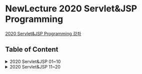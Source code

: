 
# NewLecture 2020 Servlet&JSP Programming

[2020 Servlet&JSP Programming 강좌](https://www.youtube.com/watch?v=drCj2k50j_k&list=PLq8wAnVUcTFVOtENMsujSgtv2TOsMy8zd&index=1)

## Table of Content

<details>
  <summary>2020 Servlet&JSP 01~10</summary>
    <ul>
        <li><a href="https://github.com/Jinuk93/TIL/blob/master/JSP/2020%20Servlet%26JSP%20Programming/docs/01_10_docs/01_%ED%95%99%EC%8A%B5%EC%95%88%EB%82%B4.md">01 학습안내</a></li>
        <li><a href="https://github.com/Jinuk93/TIL/blob/master/JSP/2020%20Servlet%26JSP%20Programming/docs/01_10_docs/02_%EC%9B%B9%20%EC%84%9C%EB%B2%84(Web%20Server)%20%ED%94%84%EB%A1%9C%EA%B7%B8%EB%9E%A8%EC%9D%B4%EB%9E%80.md">02 웹 서버(Web Server) 프로그램이란</a></li>
        <li><a href="https://github.com/Jinuk93/TIL/blob/master/JSP/2020%20Servlet%26JSP%20Programming/docs/01_10_docs/03_%EC%9B%B9%20%EC%84%9C%EB%B2%84(Web%20Server)%EC%99%80%20Servlet.md">03 웹 서버(Web Server)와 Servlet</a></li>
        <li><a href="https://github.com/Jinuk93/TIL/blob/master/JSP/2020%20Servlet%26JSP%20Programming/docs/01_10_docs/07_%EC%B2%98%EC%9D%8C%EC%9C%BC%EB%A1%9C%20%EC%84%9C%EB%B8%94%EB%A6%BF%20%ED%94%84%EB%A1%9C%EA%B7%B8%EB%9E%A8%20%EB%A7%8C%EB%93%A4%EC%96%B4%EB%B3%B4%EA%B8%B0.md">07 처음으로 서블릿 프로그램 만들어보기</a></li>
        <li><a href="https://github.com/Jinuk93/TIL/blob/master/JSP/2020%20Servlet%26JSP%20Programming/docs/01_10_docs/08_%EC%84%9C%EB%B8%94%EB%A6%BF%20%EA%B0%9D%EC%B2%B4%20%EC%83%9D%EC%84%B1%EA%B3%BC%20%EC%8B%A4%ED%96%89%20%EB%B0%A9%EB%B2%95.md">08 서블릿 객체 생성과 실행 방법</a></li>
        <li><a href="https://github.com/Jinuk93/TIL/blob/master/JSP/2020%20Servlet%26JSP%20Programming/docs/01_10_docs/09_%EC%84%9C%EB%B8%94%EB%A6%BF(Servlet)%20%EB%AC%B8%EC%9E%90%EC%97%B4%20%EC%B6%9C%EB%A0%A5.md">09 서블릿(Servlet) 문자열 출력</a></li>
        <li><a href="https://github.com/Jinuk93/TIL/blob/master/JSP/2020%20Servlet%26JSP%20Programming/docs/01_10_docs/10_%EC%9B%B9%20%EA%B0%9C%EB%B0%9C%EC%9D%84%20%EC%9C%84%ED%95%9C%20%EC%9D%B4%ED%81%B4%EB%A6%BD%EC%8A%A4%20IDE%20%EC%A4%80%EB%B9%84%ED%95%98%EA%B8%B0.md">10 웹 개발을 위한 이클립스 IDE 준비하기</a></li>
    </ul>
</details>

<details>
  <summary>2020 Servlet&JSP 11~20</summary>
    <ul>
        <li><a href="https://github.com/Jinuk93/TIL/blob/master/JSP/2020%20Servlet%26JSP%20Programming/docs/01_10/01_%ED%95%99%EC%8A%B5%EC%95%88%EB%82%B4.md">수정바람</a></li>
    </ul>
</details>

